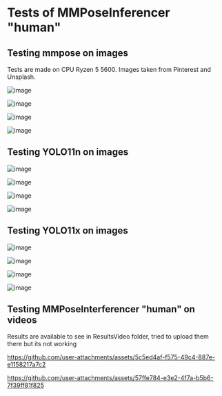 # Tests of MMPoseInferencer "human"
## Testing mmpose on images
Tests are made on CPU Ryzen 5 5600.
Images taken from Pinterest and Unsplash. 

![image](https://github.com/user-attachments/assets/298d9426-04a2-4a5c-afc9-8b5fef4e9b13)



![image](https://github.com/user-attachments/assets/c56228d1-74e7-421b-aa41-d9fb6ec73d93)



![image](https://github.com/user-attachments/assets/2245fbf1-d53b-475d-ae9c-52d76f1952ae)



![image](https://github.com/user-attachments/assets/b30f6edf-b888-4b02-a827-1b985a8320ff)  


## Testing YOLO11n on images

![image](https://github.com/user-attachments/assets/38f4cc94-cdac-4d9d-a163-c2fdbea03a9d)

![image](https://github.com/user-attachments/assets/58782162-fa3b-4b88-b642-e5257958e3d1)

![image](https://github.com/user-attachments/assets/d4df470d-0823-4e11-a969-7d6925c775ba)

![image](https://github.com/user-attachments/assets/5c650e3c-255c-40fd-9610-3a9dd60d45b3)

## Testing YOLO11x on images

![image](https://github.com/user-attachments/assets/9c6cf5f5-1a2d-4a92-b9a4-8b6b3846268c)

![image](https://github.com/user-attachments/assets/3b71e548-5106-469d-a933-960511f2fd8f)

![image](https://github.com/user-attachments/assets/7cf82f71-3bb4-4c1b-abf0-356da4b8de8c)

![image](https://github.com/user-attachments/assets/9abbb7e0-9f5e-4fb5-a389-7a8fcf54497f)







## Testing MMPoseInterferencer "human" on videos

Results are available to see in ResultsVideo folder, tried to upload them there but its not working



https://github.com/user-attachments/assets/5c5ed4af-f575-49c4-887e-e1158217a7c2





https://github.com/user-attachments/assets/57ffe784-e3e2-4f7a-b5b6-7f39ff81f825

